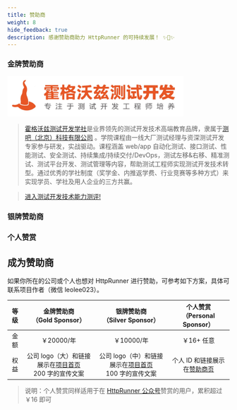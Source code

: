 ```yaml
---
title: 赞助商
weight: 8
hide_feedback: true
description: 感谢赞助商助力 HttpRunner 的可持续发展！ ✨🍰✨
---
```


### 金牌赞助商

[<img src="/image/hogwarts.jpeg" alt="霍格沃兹测试开发学社" width="400">](https://ceshiren.com/)

> [霍格沃兹测试开发学社](http://qrcode.testing-studio.com/f?from=httprunner&url=https://ceshiren.com)是业界领先的测试开发技术高端教育品牌，隶属于[测吧（北京）科技有限公司](http://qrcode.testing-studio.com/f?from=httprunner&url=https://www.testing-studio.com) 。学院课程由一线大厂测试经理与资深测试开发专家参与研发，实战驱动。课程涵盖 web/app 自动化测试、接口测试、性能测试、安全测试、持续集成/持续交付/DevOps，测试左移&右移、精准测试、测试平台开发、测试管理等内容，帮助测试工程师实现测试开发技术转型。通过优秀的学社制度（奖学金、内推返学费、行业竞赛等多种方式）来实现学员、学社及用人企业的三方共赢。

> [进入测试开发技术能力测评!](http://qrcode.testing-studio.com/f?from=httprunner&url=https://ceshiren.com/t/topic/14940)

### 银牌赞助商

### 个人赞赏

## 成为赞助商

如果你所在的公司或个人也想对 HttpRunner 进行赞助，可参考如下方案，具体可联系项目作者（微信 leolee023）。

| 等级 | 金牌赞助商<br/>（Gold Sponsor） | 银牌赞助商<br/>（Silver Sponsor）| 个人赞赏<br/>（Personal Sponsor） |
|:---:|:---:|:---:|:---:|
| 金额 |  ￥20000/年 | ￥10000/年 | ￥16+ 任意 |
| 权益 |  公司 logo（大）和链接展示在[项目首页]<br/>200 字的宣传文案 | 公司 logo（中）和链接展示在[项目首页]<br/>100 字的宣传文案| 个人 ID 和链接展示在[赞助商页] |

> 说明：个人赞赏同样适用于在 [HttpRunner 公众号](/image/qrcode.png)赞赏的用户，累积超过￥16 即可

[项目首页]: https://github.com/httprunner/httprunner
[赞助商页]: https://httprunner.com/docs/sponsors/
